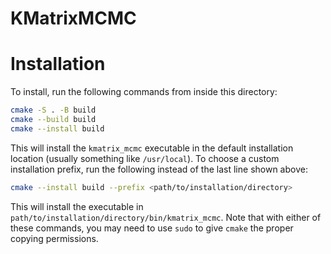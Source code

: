 # KMatrixMCMC


# Installation

To install, run the following commands from inside this directory:
```sh
cmake -S . -B build
cmake --build build
cmake --install build
```
This will install the `kmatrix_mcmc` executable in the default installation location (usually something like `/usr/local`). To choose a custom installation prefix, run the following instead of the last line shown above:
```sh
cmake --install build --prefix <path/to/installation/directory>
```
This will install the executable in `path/to/installation/directory/bin/kmatrix_mcmc`. Note that with either of these commands, you may need to use `sudo` to give `cmake` the proper copying permissions.

